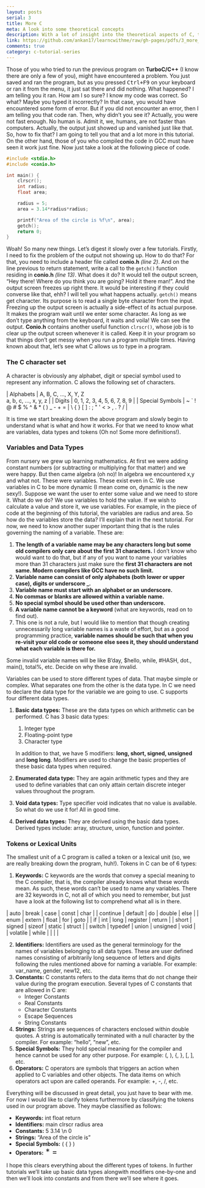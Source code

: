 ```yaml
---
layout: posts
serial: 3
title: More C
meta: A look into some theoretical concepts
description: With a lot of insight into the theoretical aspects of C, this tutorial explains many key topics including variables, data types and tokens.
link: https://github.com/ankan17/learncwithme/raw/gh-pages/pdfs/3_more_c.pdf
comments: true
category: c-tutorial-series
---
```


Those of you who tried to run the previous program on **TurboC/C++** (I know there are only a few of you), might have encountered a problem. You just saved and ran the program, but as you pressed <kbd>Ctrl+F9</kbd> on your keyboard or ran it from the menu, it just sat there and did nothing. What happened? I am telling you it ran. How am I so sure? I know my code was correct. So what? Maybe you typed it incorrectly? In that case, you would have encountered some form of error. But if you did not encounter an error, then I am telling you that code ran. Then, why didn’t you see it? Actually, you were not fast enough. No human is. Admit it, we, humans, are not faster than computers. Actually, the output just showed up and vanished just like that. So, how to fix that? I am going to tell you that and a lot more in this tutorial. On the other hand, those of you who compiled the code in GCC must have seen it work just fine. Now just take a look at the following piece of code.

```c
#include <stdio.h>
#include <conio.h>

int main() {
    clrscr();
    int radius;
    float area;

    radius = 5;
    area = 3.14*radius*radius;

    printf("Area of the circle is %f\n", area);
    getch();
    return 0;
}
```

Woah! So many new things. Let’s digest it slowly over a few tutorials. Firstly, I need to fix the problem of the output not showing up. How to do that? For that, you need to include a header file called **conio.h** *(line 2)*. And on the line previous to return statement, write a call to the `getch()` function residing in **conio.h** *(line 13)*. What does it do? It would tell the output screen, “Hey there! Where do you think you are going? Hold it there man!”. And the output screen freezes up right there. It would be interesting if they could converse like that, ehh? I will tell you what happens actually. `getch()` means get character. Its purpose is to read a single byte character from the input. Freezing up the output screen is actually a side-effect of its actual purpose. It makes the program wait until we enter some character. As long as we don’t type anything from the keyboard, it waits and voila! We can see the output. **Conio.h** contains another useful function `clrscr()`, whose job is to clear up the output screen whenever it is called. Keep it in your program so that things don’t get messy when you run a program multiple times. Having known about that, let’s see what C allows us to type in a program.


### The C character set

A character is obviously any alphabet, digit or special symbol used to represent any information. C allows the following set of characters.

| Alphabets       | A, B, C, ..., X, Y, Z <br> a, b, c, ..., x, y, z                 |
| Digits          | 0, 1, 2, 3, 4, 5, 6, 7, 8, 9                                     |
| Special Symbols | ~ ` ! @ # $ % ^ & * ( ) _ - + = \| \ { } [ ] : ; " ' < > , . ? / |

It is time we start breaking down the above program and slowly begin to understand what is what and how it works. For that we need to know what are variables, data types and tokens (Oh no! Some more definitions!).


### Variables and Data Types

From nursery we grew up learning mathematics. At first we were adding constant numbers (or subtracting or multiplying for that matter) and we were happy. But then came algebra (oh no)! In algebra we encountered x,y and what not. These were variables. These exist even in C. We use variables in C to be more dynamic (I mean come on, dynamic is the new sexy!). Suppose we want the user to enter some value and we need to store it. What do we do? We use variables to hold the value. If we wish to calculate a value and store it, we use variables. For example, in the piece of code at the beginning of this tutorial, the variables are radius and area. So how do the variables store the data? I’ll explain that in the next tutorial. For now, we need to know another super important thing that is the rules governing the naming of a variable. These are:

1. **The length of a variable name may be any characters long but some old compilers only care about the first 31 characters.** I don’t know who would want to do that, but if any of you want to name your variables more than 31 characters just make sure the **first 31 characters are not same. Modern compilers like GCC have no such limit.**
2. **Variable name can consist of only alphabets (both lower or upper case), digits or underscore _.**
3. **Variable name must start with an alphabet or an underscore.**
4. **No commas or blanks are allowed within a variable name.**
5. **No special symbol should be used other than underscore.**
6. **A variable name cannot be a keyword** (what are keywords, read on to find out).
7. This one is not a rule, but I would like to mention that though creating unnecessarily long variable names is a waste of effort, but as a good programming practice, **variable names should be such that when you re-visit your old code or someone else sees it, they should understand what each variable is there for.**

Some invalid variable names will be like B’day, $hello, while, #HASH, dot., main(), total%, etc. Decide on why these are invalid.

Variables can be used to store different types of data. That maybe simple or complex. What separates one from the other is the data type. In C we need to declare the data type for the variable we are going to use. C supports four different data types.
1. **Basic data types:** These are the data types on which arithmetic can be performed. C has 3 basic data types:
    1. Integer type
    2. Floating-point type
    3. Character type

    In addition to that, we have 5 modifiers: **long, short, signed, unsigned** and **long long**. Modifiers are used to change the basic properties of these basic data types when required.
2. **Enumerated data type:** They are again arithmetic types and they are used to define variables that can only attain certain discrete integer values throughout the program.
3. **Void data types:** Type specifier void indicates that no value is available. So what do we use it for! All in good time.
4. **Derived data types:** They are derived using the basic data types. Derived types include: array, structure, union, function and pointer.


### Tokens or Lexical Units

The smallest unit of a C program is called a token or a lexical unit (so, we are really breaking down the program, huh!). Tokens in C can be of 6 types:
1. **Keywords:** C keywords are the words that convey a special meaning to the C compiler, that is, the compiler already knows what these words mean. As such, these words can’t be used to name any variables. There are 32 keywords in C, not all of which you need to remember, but just have a look at the following list to comprehend what all is in there.

| auto     | break   | case   | const    | char   |
| continue | default | do     | double   | else   |
| enum     | extern  | float  | for      | goto   |
| if       | int     | long   | register | return |
| short    | signed  | sizeof | static   | struct |
| switch   | typedef | union  | unsigned | void   |
| volatile | while   |        |          |        |

2. **Identifiers:** Identifiers are used as the general terminology for the names of variables belonging to all data types. These are user defined names consisting of arbitrarily long sequence of letters and digits following the rules mentioned above for naming a variable. For example: var_name, gender, new12, etc.
3. **Constants:** C constants refers to the data items that do not change their value during the program execution. Several types of C constants that are allowed in C are:
    + Integer Constants
    + Real Constants
    + Character Constants
    + Escape Sequences
    + String Constants
4. **Strings:** Strings are sequences of characters enclosed within double quotes. A string is automatically terminated with a null character by the compiler. For example: “hello”, “new”, etc.
5. **Special Symbols:** They hold special meaning for the compiler and hence cannot be used for any other purpose. For example: (, ), {, }, [, ], etc.
6. **Operators:** C operators are symbols that triggers an action when applied to C variables and other objects. The data items on which operators act upon are called operands. For example: +, -, /, etc.

Everything will be discussed in great detail, you just have to bear with me. For now I would like to clarify tokens furthermore by classifying the tokens used in our program above. They maybe classified as follows:

+ **Keywords:** int float return  
+ **Identifiers:** main clrscr radius area  
+ **Constants:** 5 3.14 \n 0  
+ **Strings:** “Area of the circle is”  
+ **Special Symbols:** ( { } )  
+ **Operators:**<span style="font-size: 1.5em; line-height: 1.2em;"> * = </span>

I hope this clears everything about the different types of tokens. In further tutorials we’ll take up basic data types alongwith modifiers one-by-one and then we’ll look into constants and from there we’ll see where it goes.
